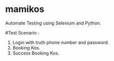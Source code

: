 # mamikos
Automate Testing using Selenium and Python. 

#Test Scenario : 
1. Login with truth phone number and password. 
2. Booking Kos. 
3. Success Booking Kos. 
